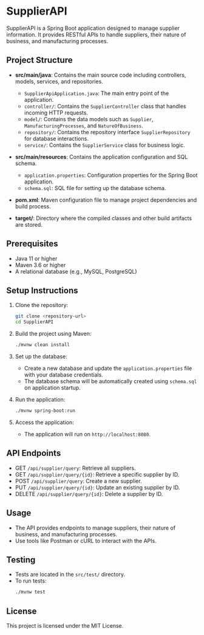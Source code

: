 
# SupplierAPI

SupplierAPI is a Spring Boot application designed to manage supplier information. It provides RESTful APIs to handle suppliers, their nature of business, and manufacturing processes.

## Project Structure

- **src/main/java**: Contains the main source code including controllers, models, services, and repositories.
  - `SupplierApiApplication.java`: The main entry point of the application.
  - `controller/`: Contains the `SupplierController` class that handles incoming HTTP requests.
  - `model/`: Contains the data models such as `Supplier`, `ManufacturingProcesses`, and `NatureOfBusiness`.
  - `repository/`: Contains the repository interface `SupplierRepository` for database interactions.
  - `service/`: Contains the `SupplierService` class for business logic.

- **src/main/resources**: Contains the application configuration and SQL schema.
  - `application.properties`: Configuration properties for the Spring Boot application.
  - `schema.sql`: SQL file for setting up the database schema.

- **pom.xml**: Maven configuration file to manage project dependencies and build process.

- **target/**: Directory where the compiled classes and other build artifacts are stored.

## Prerequisites

- Java 11 or higher
- Maven 3.6 or higher
- A relational database (e.g., MySQL, PostgreSQL)

## Setup Instructions

1. Clone the repository:
   ```bash
   git clone <repository-url>
   cd SupplierAPI
   ```

2. Build the project using Maven:
   ```bash
   ./mvnw clean install
   ```

3. Set up the database:
   - Create a new database and update the `application.properties` file with your database credentials.
   - The database schema will be automatically created using `schema.sql` on application startup.

4. Run the application:
   ```bash
   ./mvnw spring-boot:run
   ```

5. Access the application:
   - The application will run on `http://localhost:8080`.
  
## API Endpoints
- GET `/api/supplier/query`: Retrieve all suppliers.
- GET `/api/supplier/query/{id}`: Retrieve a specific supplier by ID.
- POST `/api/supplier/query`: Create a new supplier.
- PUT `/api/supplier/query/{id}`: Update an existing supplier by ID.
- DELETE `/api/supplier/query/{id}`: Delete a supplier by ID.

## Usage

- The API provides endpoints to manage suppliers, their nature of business, and manufacturing processes.
- Use tools like Postman or cURL to interact with the APIs.

## Testing

- Tests are located in the `src/test/` directory.
- To run tests:
  ```bash
  ./mvnw test
  ```

## License

This project is licensed under the MIT License.
